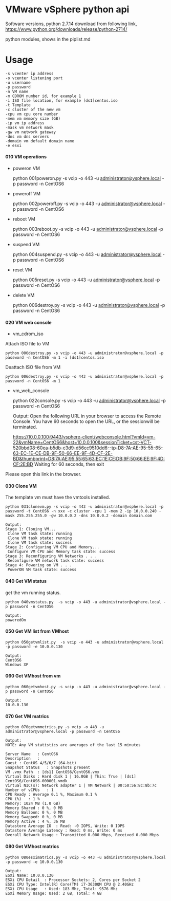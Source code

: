 # VMware vSphere python api

Software versions,
python 2.7.14
download from following link,
https://www.python.org/downloads/release/python-2714/

python modules,
shows in the piplist.md


# Usage
    
    
    -s vcenter ip address
    -o vcenter listening port
    -u username
    -p password
    -n VM name
    -m CDROM number id, for example 1
    -i ISO file location, for example [ds1]centos.iso
    -t Template
    -c cluster of the new vm
    -cpu vm cpu core number
    -mem vm memory size (GB)
    -ip vm ip address
    -mask vm network mask
    -gw vm network gateway
    -dns vm dns servers
    -domain vm default domain name
    -e esxi
    

#### 010 VM operations
* poweron VM

    python 001poweron.py -s vcip -o 443 -u administrator@vsphere.local -p password -n CentOS6

* poweroff VM

    python 002poweroff.py -s vcip -o 443 -u administrator@vsphere.local -p password -n CentOS6

* reboot VM

    python 003reboot.py -s vcip -o 443 -u administrator@vsphere.local -p password -n CentOS6

* suspend VM


    python 004suspend.py -s vcip -o 443 -u administrator@vsphere.local -p password -n CentOS6

* reset VM

    python 005reset.py -s vcip -o 443 -u administrator@vsphere.local -p password -n CentOS6

* delete VM


    python 006destroy.py -s vcip -o 443 -u administrator@vsphere.local -p password -n CentOS6

#### 020 VM web console

* vm_cdrom_iso

Attach ISO file to VM


    python 006destroy.py -s vcip -o 443 -u administrator@vsphere.local -p password -n CentOS6 -m 1 -i [ds1]centos.iso

Deattach ISO file from VM


    python 006destroy.py -s vcip -o 443 -u administrator@vsphere.local -p password -n CentOS6 -m 1

* vm_web_console


    python 022console.py -s vcip -o 443 -u administrator@vsphere.local -p password -n CentOS6
    
    Output:
    Open the following URL in your browser to access the Remote Console.
    You have 60 seconds to open the URL, or the sessionwill be terminated.
    
    https://10.0.0.100:9443/vsphere-client/webconsole.html?vmId=vm-22&vmName=CentOS6&host=10.0.0.100&sessionTicket=cst-VCT-520bbd08-60ea-b5db-c3d9-d56cc9510dd6--tp-D8-7A-AE-95-55-65-63-EC-1E-CE-DB-9F-50-66-EE-9F-4D-CF-2E-BD&thumbprint=D8:7A:AE:95:55:65:63:EC:1E:CE:DB:9F:50:66:EE:9F:4D:CF:2E:BD
    Waiting for 60 seconds, then exit

Please open this link in the browser.

#### 030 Clone VM
The template vm must have the vmtools installed.

    python 031clonevm.py -s vcip -o 443 -u administrator@vsphere.local -p password -t CentOS6 -n xxx -c cluster -cpu 1 -mem 2 -ip 10.0.0.240 -mask 255.255.255.0 -gw 10.0.0.2 -dns 10.0.0.2 -domain domain.com
    
    Output:
    Stage 1: Cloning VM...
     Clone VM task state: running
     Clone VM task state: running
     Clone VM task state: success
    Stage 2: Configuring VM CPU and Memory...
     Configure VM CPU and Memory task state: success
    Stage 3: Reconfiguring VM Networks . . .
     Reconfigure VM network task state: success
    Stage 4: Powering on VM . . .
     PowerON VM task state: success
    

#### 040 Get VM status
get the vm running status.

    python 040vmstatus.py  -s vcip -o 443 -u administrator@vsphere.local -p password -n CentOS6
    
    Output:
    poweredOn

#### 050 Get VM list from VMhost

    python 050getvmlist.py  -s vcip -o 443 -u administrator@vsphere.local -p password -e 10.0.0.130
    
    Output:
    CentOS6
    Windows XP


#### 060 Get VMhost from vm 
    
    python 060getvmhost.py -s vcip -o 443 -u administrator@vsphere.local -p password -n CentOS6
    
    Output:
    10.0.0.130
    

#### 070 Get VM matrics

    python 070getvmmetrics.py -s vcip -o 443 -u administrator@vsphere.local -p password -n CentOS6
    
    Output:
    NOTE: Any VM statistics are averages of the last 15 minutes
    
    Server Name   : CentOS6
    Description   :
    Guest : CentOS 4/5/6/7 (64-bit)
    Snapshot Status   : Snapshots present
    VM .vmx Path  : [ds1] CentOS6/CentOS6.vmx
    Virtual Disks : Hard disk 1 | 16.0GB | Thin: True | [ds1] CentOS6/CentOS6-000001.vmdk
    Virtual NIC(s): Network adapter 1 | VM Network | 00:50:56:8c:8b:7c
    Number of vCPUs   : 1
    CPU Ready : Average 0.1 %, Maximum 0.1 %
    CPU (%)   : 1 %
    Memory: 1024 MB (1.0 GB)
    Memory Shared : 0 %, 0 MB
    Memory Balloon: 0 %, 0 MB
    Memory Swapped: 0 %, 0 MB
    Memory Active : 4 %, 36 MB
    Datastore Average IO  : Read: -0 IOPS, Write: 0 IOPS
    Datastore Average Latency : Read: 0 ms, Write: 0 ms
    Overall Network Usage : Transmitted 0.000 Mbps, Received 0.000 Mbps


#### 080 Get VMhost matrics

    python 080esximatrics.py -s vcip -o 443 -u administrator@vsphere.local -p password -e 10.0.0.130
    
    Output:
    ESXi Name: 10.0.0.130
    ESXi CPU Detail  : Processor Sockets: 2, Cores per Socket 2
    ESXi CPU Type: Intel(R) Core(TM) i7-3630QM CPU @ 2.40GHz
    ESXi CPU Usage   : Used: 183 Mhz, Total: 9576 Mhz
    ESXi Memory Usage: Used: 2 GB, Total: 4 GB
    
